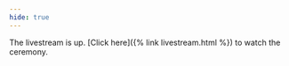 ```yaml
---
hide: true
---
```


The livestream is up. [Click here]({% link livestream.html %}) to watch the ceremony.

